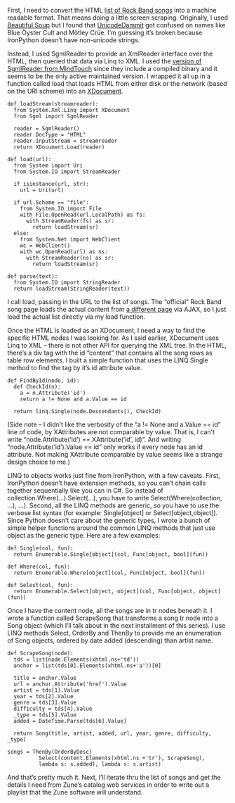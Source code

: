 First, I need to convert the HTML [list of Rock Band
songs](http://www.rockband.com/music/songs) into a machine readable
format. That means doing a little screen scraping. Originally, I used
[Beautiful Soup](http://www.crummy.com/software/BeautifulSoup/) but I
found that
[UnicodeDammit](http://www.crummy.com/software/BeautifulSoup/documentation.html#Beautiful%20Soup%20Gives%20You%20Unicode,%20Dammit)
got confused on names like Blue Öyster Cult and Mötley Crüe. I’m
guessing it’s broken because IronPython doesn’t have non-unicode
strings.

Instead, I used SgmlReader to provide an XmlReader interface over the
HTML, then queried that data via Linq to XML. I used the [version of
SgmlReader from
MindTouch](http://wiki.developer.mindtouch.com/Community/SgmlReader)
since they include a compiled binary and it seems to be the only active
maintained version. I wrapped it all up in a function called load that
loads HTML from either disk or the network (based on the URI scheme)
into an
[XDocument](http://msdn.microsoft.com/en-us/library/system.xml.linq.xdocument.aspx).

``` {.brush: .python}
def loadStream(streamreader):
  from System.Xml.Linq import XDocument     
  from Sgml import SgmlReader     
   
  reader = SgmlReader()
  reader.DocType = "HTML"
  reader.InputStream = streamreader     
  return XDocument.Load(reader)
   
def load(url):
  from System import Uri     
  from System.IO import StreamReader     
   
  if isinstance(url, str):
    url = Uri(url)
   
  if url.Scheme == "file":
    from System.IO import File     
    with File.OpenRead(url.LocalPath) as fs:
      with StreamReader(fs) as sr:
        return loadStream(sr)
  else:
    from System.Net import WebClient     
    wc = WebClient()
    with wc.OpenRead(url) as ns:
      with StreamReader(ns) as sr:
        return loadStream(sr)

def parse(text):
  from System.IO import StringReader     
  return loadStream(StringReader(text))
```

I call load, passing in the URL to the list of songs. The “official”
Rock Band song page loads the actual content from [a different
page](url%20=%20'http://www.rockband.com/music/getSearchResultsTable_Ajax?sort_on=songs.NAME&sort_order=asc')
via AJAX, so I just load the actual list directly via my load function.

Once the HTML is loaded as an XDocument, I need a way to find the
specific HTML nodes I was looking for. As I said earlier, XDocument uses
Linq to XML – there is not other API for querying the XML tree. In the
HTML, there’s a div tag with the id “content” that contains all the song
rows as table row elements. I built a simple function that uses the LINQ
Single method to find the tag by it’s id attribute value.

``` {.brush: .python}
def FindById(node, id):
  def CheckId(n):
    a = n.Attribute('id')
    return a != None and a.Value == id     
   
  return linq.Single(node.Descendants(), CheckId)
```

(Side note – I didn’t like the verbosity of the “a != None and a<span
style="color: blue">.</span>Value == id” line of code, by XAttributes
are not comparable by value. That is, I can’t write
“node.Attribute(‘id’) == XAttribute(‘id’, id)”. And writing
“node.Attribute(‘id’).Value == id” only works if every node has an id
attribute. Not making XAttribute comparable by value seems like a
strange design choice to me.)

LINQ to objects works just fine from IronPython, with a few caveats.
First, IronPython doesn’t have extension methods, so you can’t chain
calls together sequentially like you can in C\#. So instead of
collection.Where(…).Select(…), you have to write
Select(Where(collection, …), …). Second, all the LINQ methods are
generic, so you have to use the verbose list syntax (for example:
Single[object] or Select[object,object]). Since Python doesn’t care
about the generic types, I wrote a bunch of simple helper functions
around the common LINQ methods that just use object as the generic type.
Here are a few examples:

``` {.brush: .python}
def Single(col, fun):
  return Enumerable.Single[object](col, Func[object, bool](fun))
   
def Where(col, fun):
  return Enumerable.Where[object](col, Func[object, bool](fun))
   
def Select(col, fun):
  return Enumerable.Select[object, object](col, Func[object, object](fun))
```

Once I have the content node, all the songs are in tr nodes beneath it.
I wrote a function called ScrapeSong that transforms a song tr node into
a Song object (which I’ll talk about in the next installment of this
series). I use LINQ methods Select, OrderBy and ThenBy to provide me an
enumeration of Song objects, ordered by date added (descending) than
artist name.

``` {.brush: .python}
def ScrapeSong(node):     
  tds = list(node.Elements(xhtml.ns+'td'))    
  anchor = list(tds[0].Elements(xhtml.ns+'a'))[0]    
      
  title = anchor.Value    
  url = anchor.Attribute('href').Value    
  artist = tds[1].Value    
  year = tds[2].Value    
  genre = tds[3].Value    
  difficulty = tds[4].Value    
  _type = tds[5].Value    
  added = DateTime.Parse(tds[6].Value)    
      
  return Song(title, artist, added, url, year, genre, difficulty, _type)    

songs = ThenBy(OrderByDesc(   
          Select(content.Elements(xhtml.ns +'tr'), ScrapeSong),    
          lambda s: s.added), lambda s: s.artist)
```

And that’s pretty much it. Next, I’ll iterate thru the list of songs and
get the details I need from Zune’s catalog web services in order to
write out a playlist that the Zune software will understand.
